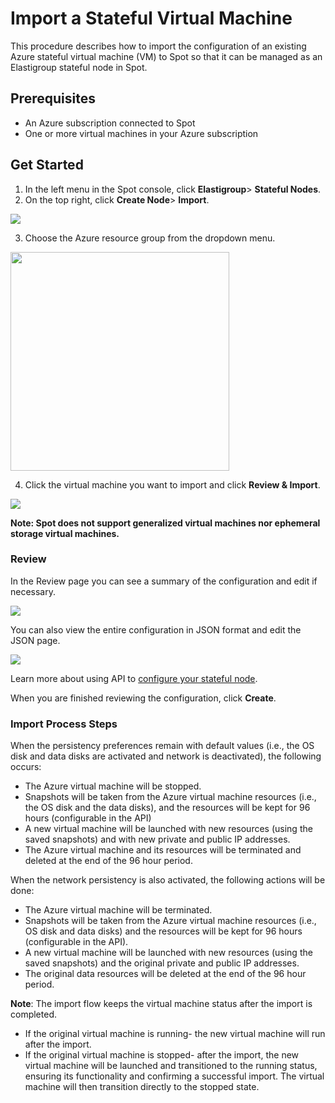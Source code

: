 # Import a Stateful Virtual Machine

This procedure describes how to import the configuration of an existing Azure stateful virtual machine (VM) to Spot so that it can be managed as an Elastigroup stateful node in Spot.

## Prerequisites

* An Azure subscription connected to Spot
* One or more virtual machines in your Azure subscription

## Get Started

1. In the left menu in the Spot console, click **Elastigroup**> **Stateful Nodes**.
2. On the top right, click **Create Node**> **Import**.

<img src="/elastigroup/_media/azure-import-a-stateful-vm-01.png" />

3. Choose the Azure resource group from the dropdown menu. 

<img src="/elastigroup/_media/import-stateful-vm-1.png" width="350" />

4. Click the virtual machine you want to import and click **Review & Import**.

<img src="/elastigroup/_media/azure-import-stateful-6.png" />

**Note: Spot does not support generalized virtual machines nor ephemeral storage virtual machines.**

### Review  

In the Review page you can see a summary of the configuration and edit if necessary.

<img src="/elastigroup/_media/azure-import-stateful-4.png" />

You can also view the entire configuration in JSON format and edit the JSON page.

<img src="/elastigroup/_media/azure-import-stateful-5.png" />

Learn more about using API to [configure your stateful node](https://docs.spot.io/api/#tag/Elastigroup-Azure-Stateful/operation/azureStatefulNodeCreate).

When you are finished reviewing the configuration, click **Create**.

### Import Process Steps

When the persistency preferences remain with default values (i.e., the OS disk and data disks are activated and network is deactivated), the following occurs:

* The Azure virtual machine will be stopped.
* Snapshots will be taken from the Azure virtual machine resources (i.e., the OS disk and the data disks), and the resources will be kept for 96 hours (configurable in the API)
* A new virtual machine will be launched with new resources (using the saved snapshots) and with new private and public IP addresses.
* The Azure virtual machine and its resources will be terminated and deleted at the end of the 96 hour period.

When the network persistency is also activated, the following actions will be done:

* The Azure virtual machine will be terminated.
* Snapshots will be taken from the Azure virtual machine resources (i.e., OS disk and data disks) and the resources will be kept for 96 hours (configurable in the API).
* A new virtual machine will be launched with new resources (using the saved snapshots) and the original private and public IP addresses.
* The original data resources will be deleted at the end of the 96 hour period.

**Note**: The import flow keeps the virtual machine status after the import is completed. 

* If the original virtual machine is running- the new virtual machine will run after the import.
* If the original virtual machine is stopped- after the import, the new virtual machine will be launched and transitioned to the running status, ensuring its functionality and confirming a successful import. The virtual machine will then transition directly to the stopped state.
